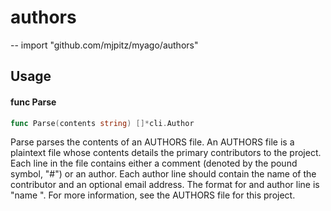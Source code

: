 # authors
--
    import "github.com/mjpitz/myago/authors"


## Usage

#### func  Parse

```go
func Parse(contents string) []*cli.Author
```
Parse parses the contents of an AUTHORS file. An AUTHORS file is a plaintext
file whose contents details the primary contributors to the project. Each line
in the file contains either a comment (denoted by the pound symbol, "#") or an
author. Each author line should contain the name of the contributor and an
optional email address. The format for and author line is "name <email>". For
more information, see the AUTHORS file for this project.
